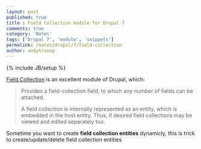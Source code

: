```yaml
---
layout: post
published: true
title : Field Collection module for Drupal 7
comments: true
category: 'Notes'
tags: ['Drupal 7', 'module', 'snippets']
permalink: /notes/drupal/7/field-collection
author: andytruong
---
```


{% include JB/setup %}

[Field Collection](http://drupal.org/project/field_collection "") is an excellent module of Drupal, which:

> Provides a field-collection field, to which any number of fields can be attached.
> 
> A field collection is internally represented as an entity, which is embedded in 
> the host entity. Thus, if desired field collections may be viewed and edited 
> separately too.

Sometime you want to create **field collection entities** dynamicly, this is trick to create/update/delete field collection entities

  <script src="https://gist.github.com/3792605.js?file=gistfile1.php">
  </script>
